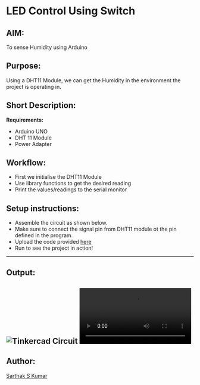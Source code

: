 # LED Control Using Switch

## AIM:

To sense Humidity using Arduino

## Purpose:

Using a DHT11 Module, we can get the Humidity in the environment the project is operating in.

## Short Description:

**Requirements:**

- Arduino UNO
- DHT 11 Module
- Power Adapter

## Workflow:

- First we initialise the DHT11 Module
- Use library functions to get the desired reading
- Print the values/readings to the serial monitor

## Setup instructions:

- Assemble the circuit as shown below.
- Make sure to connect the signal pin from DHT11 module ot the pin defined in the program.
- Upload the code provided [here](Humidity_Sensing_Using_Ardruino.ino)
- Run to see the project in action!

---

## Output:
![Tinkercad Circuit](Images/Fritzing%20Circuit%20Diagram.jpg)
![Simulation Video](Images/Humidity_Sensing_Using_Arduino_Simulation.mp4)
---

## Author:

[Sarthak S Kumar](https://github.com/SarthakSKumar)
